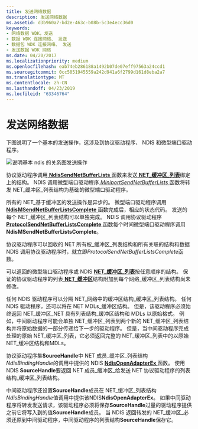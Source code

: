```yaml
---
title: 发送网络数据
description: 发送网络数据
ms.assetid: d3b960a7-bd2e-463c-b08b-5c3e4ecc36d0
keywords:
- 网络数据 WDK，发送
- 数据 WDK 连接网络、 发送
- 数据包 WDK 连接网络、 发送
- 发送数据 WDK 网络
ms.date: 04/20/2017
ms.localizationpriority: medium
ms.openlocfilehash: eab74eb286188a1492b07de07eff97563a24ccd1
ms.sourcegitcommit: 0cc5051945559a242d941a6f2799d161d8eba2a7
ms.translationtype: MT
ms.contentlocale: zh-CN
ms.lasthandoff: 04/23/2019
ms.locfileid: "63346764"
---
```

# <a name="sending-network-data"></a>发送网络数据





下图说明了一个基本的发送操作，这涉及到协议驱动程序、 NDIS 和微型端口驱动程序。

![说明基本 ndis 的关系图发送操作](images/netbuffersend.png)

协议驱动程序调用[ **NdisSendNetBufferLists** ](https://msdn.microsoft.com/library/windows/hardware/ff564535)函数来发送[ **NET\_缓冲区\_列表**](https://msdn.microsoft.com/library/windows/hardware/ff568388)绑定上的结构。 NDIS 调用微型端口驱动程序[ *MiniportSendNetBufferLists* ](https://msdn.microsoft.com/library/windows/hardware/ff559440)函数将转发 NET\_缓冲区\_列表结构为基础的微型端口驱动程序。

所有的 NET\_基于缓冲区的发送操作是异步的。 微型端口驱动程序调用[ **NdisMSendNetBufferListsComplete** ](https://msdn.microsoft.com/library/windows/hardware/ff563668)函数完成后，相应的状态代码。 发送的每个 NET\_缓冲区\_列表结构可以单独完成。 NDIS 调用协议驱动程序[ **ProtocolSendNetBufferListsComplete** ](https://msdn.microsoft.com/library/windows/hardware/ff570268)函数每个时间微型端口驱动程序调用**NdisMSendNetBufferListsComplete**。

协议驱动程序可以回收的 NET 所有权\_缓冲区\_列表结构和所有关联的结构和数据 NDIS 调用协议驱动程序时，就立即*ProtocolSendNetBufferListsComplete*函数。

可以返回的微型端口驱动程序或 NDIS [ **NET\_缓冲区\_列表**](https://msdn.microsoft.com/library/windows/hardware/ff568388)按任意顺序的结构。 保证的协议驱动程序的列表[ **NET\_缓冲区**](https://msdn.microsoft.com/library/windows/hardware/ff568376)结构附加到每个网络\_缓冲区\_列表结构尚未修改。

任何 NDIS 驱动程序可以分隔 NET\_网络中的缓冲区结构\_缓冲区\_列表结构。 任何 NDIS 驱动程序，还可以将在 NET MDLs\_缓冲区结构。 但是，该驱动程序必须始终返回 NET\_缓冲区\_NET 具有列表结构\_缓冲区结构和 MDLs 以原始格式。 例如，中间驱动程序可能会单独 NET\_缓冲区\_列表到两个新的 NET\_缓冲区\_列表结构并将原始数据的一部分传递给下一步的驱动程序。 但是，当中间驱动程序完成处理的原始 NET\_缓冲区\_列表，它必须返回完整的 NET\_缓冲区\_列表中的以原始 NET\_缓冲区结构和MDLs。

协议驱动程序集**SourceHandle**中 NET 成员\_缓冲区\_列表结构*NdisBindingHandle*的调用中提供的 NDIS [ **NdisOpenAdapterEx** ](https://msdn.microsoft.com/library/windows/hardware/ff563715)函数。 使用 NDIS **SourceHandle**要返回 NET 成员\_缓冲区\_给发送 NET 协议驱动程序的列表结构\_缓冲区\_列表结构。

中间驱动程序还设置**SourceHandle**成员在 NET\_缓冲区\_列表结构*NdisBindingHandle*值调用中提供该NDIS**NdisOpenAdapterEx**。 如果中间驱动程序将转发发送请求，该驱动程序必须将保存**SourceHandle**过量的驱动程序提供之前它将写入到的值**SourceHandle**成员。 当 NDIS 返回转发的 NET\_缓冲区\_必须还原到中间驱动程序，中间驱动程序的列表结构**SourceHandle**保存它。

 

 





